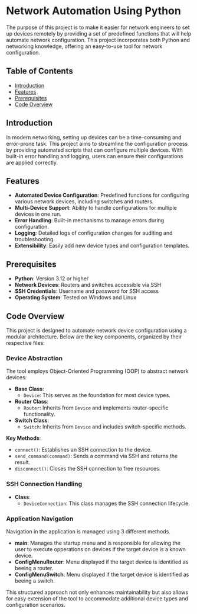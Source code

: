 # Network Automation Using Python

The purpose of this project is to make it easier for network engineers to set up devices remotely by providing a set of predefined functions that will help automate network configuration. This project incorporates both Python and networking knowledge, offering an easy-to-use tool for network configuration.

## Table of Contents

- [Introduction](#introduction)
- [Features](#features)
- [Prerequisites](#prerequisites)
- [Code Overview](#code-overview)
  
## Introduction

In modern networking, setting up devices can be a time-consuming and error-prone task. This project aims to streamline the configuration process by providing automated scripts that can configure multiple devices.
With built-in error handling and logging, users can ensure their configurations are applied correctly. 

## Features

- **Automated Device Configuration**: Predefined functions for configuring various network devices, including switches and routers.
- **Multi-Device Support**: Ability to handle configurations for multiple devices in one run.
- **Error Handling**: Built-in mechanisms to manage errors during configuration.
- **Logging**: Detailed logs of configuration changes for auditing and troubleshooting.
- **Extensibility**: Easily add new device types and configuration templates.

## Prerequisites

- **Python**: Version 3.12 or higher
- **Network Devices**: Routers and switches accessible via SSH
- **SSH Credentials**: Username and password for SSH access
- **Operating System**: Tested on Windows and Linux

## Code Overview

This project is designed to automate network device configuration using a modular architecture. Below are the key components, organized by their respective files:

### Device Abstraction

The tool employs Object-Oriented Programming (OOP) to abstract network devices:

- **Base Class**: 
  - `Device`: This serves as the foundation for most device types.
- **Router Class**: 
  - `Router`: Inherits from `Device` and implements router-specific functionality.
- **Switch Class**: 
  - `Switch`: Inherits from `Device` and includes switch-specific methods.

**Key Methods**:
- `connect()`: Establishes an SSH connection to the device.
- `send_command(command)`: Sends a command via SSH and returns the result.
- `disconnect()`: Closes the SSH connection to free resources.

### SSH Connection Handling

- **Class**: 
  - `DeviceConnection`: This class manages the SSH connection lifecycle.

### Application Navigation

Navigation in the application is managed using 3 different methods.
- **main**: Manages the startup menu and is responsible for allowing the user to execute opperations on devices if the target device is a known device.
- **ConfigMenuRouter**: Menu displayed if the target device is identified as beeing a router.
- **ConfigMenuSwitch**: Menu displayed if the target device is identified as beeing a switch.
  
This structured approach not only enhances maintainability but also allows for easy extension of the tool to accommodate additional device types and configuration scenarios.

